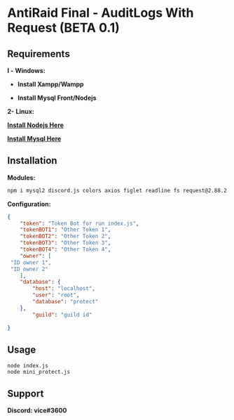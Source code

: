 # AntiRaid Final - AuditLogs With Request (BETA 0.1)


## Requirements
**I -** **Windows:** 

- **Install Xampp/Wampp**

- **Install Mysql Front/Nodejs**

**2-** **Linux:**

**[Install Nodejs Here](https://www.digitalocean.com/community/tutorials/how-to-install-node-js-on-ubuntu-18-04-fr)**

 **[Install Mysql Here](https://dev.mysql.com/doc/mysql-shell/8.0/en/mysql-shell-install-linux-quick.html)** 



## Installation
**Modules:** 

```bash
npm i mysql2 discord.js colors axios figlet readline fs request@2.88.2
```
**Configuration:**
```json
{
    "token": "Token Bot for run index.js",
    "tokenBOT1": "Other Token 1",
    "tokenBOT2": "Other Token 2",
    "tokenBOT3": "Other Token 3",
    "tokenBOT4": "Other Token 4",
    "owner": [
 "ID owner 1",
 "ID owner 2" 
    ],
    "database": {
        "host": "localhost",
        "user": "root",
        "database": "protect"
    },
        "guild": "guild id"
    
}
```
## Usage

```nodejs
node index.js
node mini_protect.js
```

## Support
**Discord: vice#3600**

